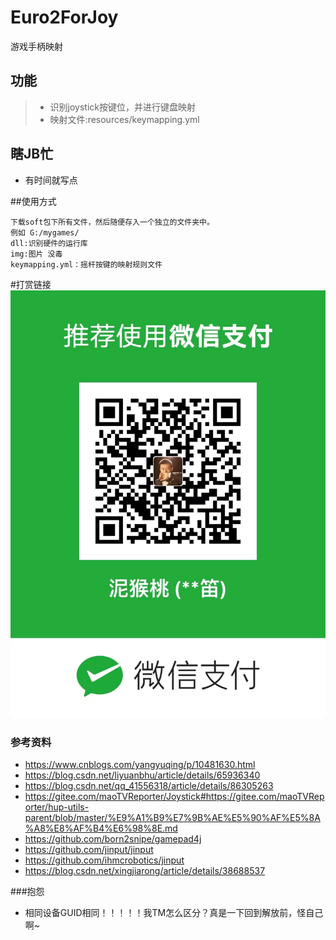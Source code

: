 # Euro2ForJoy
游戏手柄映射

## 功能

>* 识别joystick按键位，并进行键盘映射
>* 映射文件:resources/keymapping.yml

## 瞎JB忙
* 有时间就写点

##使用方式
```
下载soft包下所有文件，然后随便存入一个独立的文件夹中。
例如 G:/mygames/
dll:识别硬件的运行库
img:图片 没毒
keymapping.yml：摇杆按键的映射规则文件
```

#打赏链接
![avatar](/src/main/resources/img/wx.jpg)

### 参考资料
* https://www.cnblogs.com/yangyuqing/p/10481630.html
* https://blog.csdn.net/liyuanbhu/article/details/65936340
* https://blog.csdn.net/qq_41556318/article/details/86305263
* https://gitee.com/maoTVReporter/Joystick#https://gitee.com/maoTVReporter/hup-utils-parent/blob/master/%E9%A1%B9%E7%9B%AE%E5%90%AF%E5%8A%A8%E8%AF%B4%E6%98%8E.md
* https://github.com/born2snipe/gamepad4j
* https://github.com/jinput/jinput
* https://github.com/ihmcrobotics/jinput
* https://blog.csdn.net/xingjiarong/article/details/38688537

###抱怨
* 相同设备GUID相同！！！！！我TM怎么区分？真是一下回到解放前，怪自己啊~